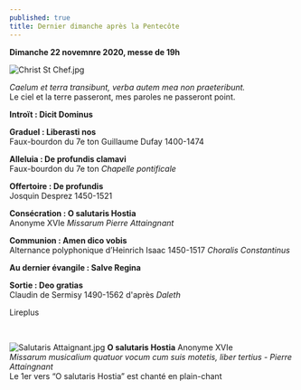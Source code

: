 ```yaml
---
published: true
title: Dernier dimanche après la Pentecôte
---
```

**Dimanche 22 novemnre 2020, messe de 19h**  

![Christ St Chef.jpg]({{site.baseurl}}/images/Christ%20St%20Chef.jpg)

*Caelum et terra transibunt, verba autem mea non praeteribunt.*  
Le ciel et la terre passeront, mes paroles ne passeront point.

**Introït : Dicit Dominus**

**Graduel : Liberasti nos**  
Faux-bourdon du 7e ton Guillaume Dufay 1400-1474

**Alleluia : De profundis clamavi**  
Faux-bourdon du 7e ton *Chapelle pontificale*

**Offertoire : De profundis**  
Josquin Desprez 1450-1521

**Consécration : O salutaris Hostia**  
Anonyme XVIe *Missarum Pierre Attaingnant*

**Communion : Amen dico vobis**  
Alternance polyphonique d’Heinrich Isaac 1450-1517 *Choralis Constantinus*

**Au dernier évangile : Salve Regina**  

**Sortie : Deo gratias**  
Claudin de Sermisy 1490-1562 d'après *Daleth*

Lireplus

&nbsp;

![Salutaris Attaignant.jpg]({{site.baseurl}}/images/Salutaris%20Attaignant.jpg)
**O salutaris Hostia** Anonyme XVIe  
*Missarum musicalium quatuor vocum cum suis motetis, liber tertius - Pierre Attaingnant*  
Le 1er vers “O salutaris Hostia” est chanté en plain-chant
